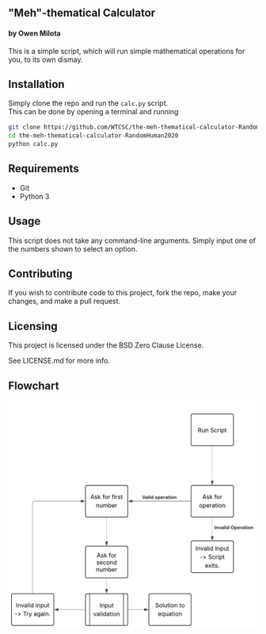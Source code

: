 ## "Meh"-thematical Calculator
#### by Owen Milota
This is a simple script, which will run simple mathematical operations for you, to its own dismay.

## Installation
Simply clone the repo and run the `calc.py` script.  
This can be done by opening a terminal and running
```sh
git clone https://github.com/WTCSC/the-meh-thematical-calculator-RandomHuman2020
cd the-meh-thematical-calculator-RandomHuman2020
python calc.py
```
## Requirements
- Git
- Python 3

## Usage
This script does not take any command-line arguments. Simply input one of the numbers shown to select an option.

## Contributing
If you wish to contribute code to this project, fork the repo, make your changes, and make a pull request.

## Licensing
This project is licensed under the BSD Zero Clause License.

See LICENSE.md for more info.

## Flowchart
![A flowchart.](flowchart.png)